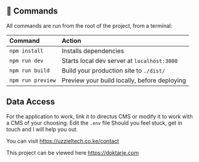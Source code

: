 ## 🧞 Commands

All commands are run from the root of the project, from a terminal:

| Command           | Action                                       |
|:----------------  |:-------------------------------------------- |
| `npm install`     | Installs dependencies                        |
| `npm run dev`     | Starts local dev server at `localhost:3000`  |
| `npm run build`   | Build your production site to `./dist/`      |
| `npm run preview` | Preview your build locally, before deploying |

##		Data Access

For the application to work, link it to directus CMS or modify it to work with a CMS of your choosing.
Edit the `.env` file
Should you feel stuck, get in touch and I will help you out.

You can visit https://uzzieltech.co.ke/contact

This project can be viewed here
https://doktarie.com
